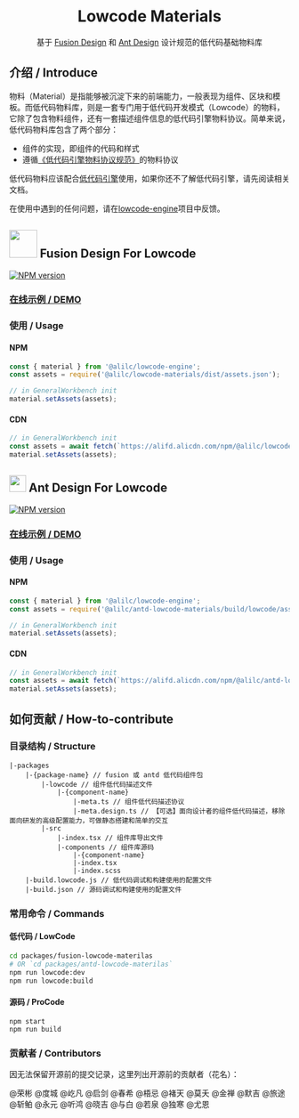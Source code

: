 <h1 align="center">Lowcode Materials</h1>

<div align="center">

基于 [Fusion Design](https://fusion.design) 和 [Ant Design](https://ant.design) 设计规范的低代码基础物料库
</div>

## 介绍 / Introduce
物料（Material）是指能够被沉淀下来的前端能力，一般表现为组件、区块和模板。而低代码物料库，则是一套专门用于低代码开发模式（Lowcode）的物料，它除了包含物料组件，还有一套描述组件信息的低代码引擎物料协议。简单来说，低代码物料库包含了两个部分：
* 组件的实现，即组件的代码和样式
* 遵循[《低代码引擎物料协议规范》](https://lowcode-engine.cn/material)的物料协议

低代码物料应该配合[低代码引擎](https://lowcode-engine.cn/)使用，如果你还不了解低代码引擎，请先阅读相关文档。

在使用中遇到的任何问题，请在[lowcode-engine](https://github.com/alibaba/lowcode-engine)项目中反馈。

<h2><img width="50" src="https://img.alicdn.com/tfs/TB1YsoiHVzqK1RjSZFCXXbbxVXa-159-99.svg"> Fusion Design For Lowcode</h2>

[![NPM version][npm-image-antd]][npm-url-antd]

### [在线示例 / DEMO](https://alifd.alicdn.com/npm/@alilc/antd-lowcode-materials@1.0.3/build/lowcode/index.html)

### 使用 / Usage
#### NPM
```js
const { material } from '@alilc/lowcode-engine';
const assets = require('@alilc/lowcode-materials/dist/assets.json');

// in GeneralWorkbench init
material.setAssets(assets);
```

#### CDN
```js
// in GeneralWorkbench init
const assets = await fetch(`https://alifd.alicdn.com/npm/@alilc/lowcode-materials@1.0.3/dist/assets.json`).then(res => res.json());
material.setAssets(assets);
```

[npm-image-fusion]: https://img.shields.io/npm/v/@alilc/lowcode-materials.svg?style=flat-square
[npm-url-fusion]: http://npmjs.org/package/@alilc/lowcode-materials

<h2><img width="30" src="https://gw.alipayobjects.com/zos/rmsportal/KDpgvguMpGfqaHPjicRK.svg"> Ant Design For Lowcode</h2>

[![NPM version][npm-image-antd]][npm-url-antd]

### [在线示例 / DEMO](https://alifd.alicdn.com/npm/@alilc/antd-lowcode-materials@1.0.3/build/lowcode/index.html)

### 使用 / Usage
#### NPM
```js
const { material } from '@alilc/lowcode-engine';
const assets = require('@alilc/antd-lowcode-materials/build/lowcode/assets-prod.json');

// in GeneralWorkbench init
material.setAssets(assets);
```

#### CDN
```js
// in GeneralWorkbench init
const assets = await fetch(`https://alifd.alicdn.com/npm/@alilc/antd-lowcode-materials@1.0.3/build/lowcode/assets-prod.json`).then(res => res.json());
material.setAssets(assets);
```

[npm-image-antd]: https://img.shields.io/npm/v/@alilc/antd-lowcode-materials.svg?style=flat-square
[npm-url-antd]: http://npmjs.org/package/@alilc/antd-lowcode-engine

## 如何贡献 / How-to-contribute

### 目录结构 / Structure

```
|-packages
    |-{package-name} // fusion 或 antd 低代码组件包
        |-lowcode // 组件低代码描述文件
            |-{component-name}
                |-meta.ts // 组件低代码描述协议
                |-meta.design.ts // 【可选】面向设计者的组件低代码描述，移除面向研发的高级配置能力，可做静态搭建和简单的交互
        |-src
            |-index.tsx // 组件库导出文件
            |-components // 组件库源码
                |-{component-name}
                |-index.tsx
                |-index.scss
    |-build.lowcode.js // 低代码调试和构建使用的配置文件
    |-build.json // 源码调试和构建使用的配置文件
```

### 常用命令 / Commands

#### 低代码 / LowCode

```bash
cd packages/fusion-lowcode-materilas
# OR `cd packages/antd-lowcode-materilas`
npm run lowcode:dev
npm run lowcode:build
```

#### 源码 / ProCode

```
npm start
npm run build
```

### 贡献者 / Contributors
因无法保留开源前的提交记录，这里列出开源前的贡献者（花名）：

@荣彬 @度城 @屹凡 @启剑 @春希 @梧忌 @褚天 @莫夭 @金禅 @默吉 @旅途 @斩鲌 @永元 @听鸿 @晓吉 @与白 @若泉 @独寒 @尤恩
